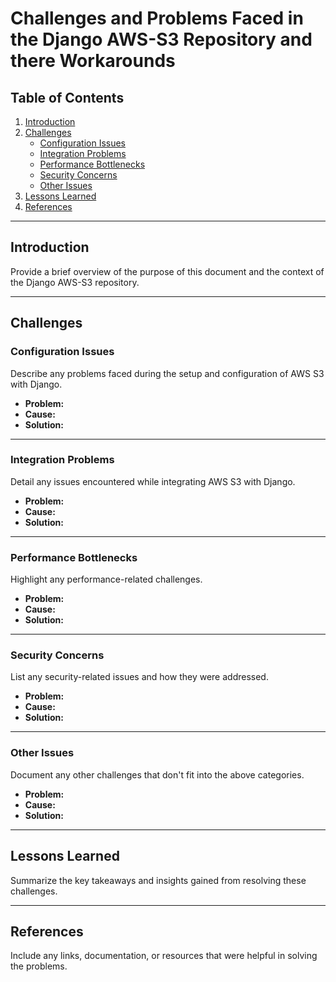# Challenges and Problems Faced in the Django AWS-S3 Repository and there Workarounds

## Table of Contents
1. [Introduction](#introduction)  
2. [Challenges](#challenges)  
    - [Configuration Issues](#configuration-issues)  
    - [Integration Problems](#integration-problems)  
    - [Performance Bottlenecks](#performance-bottlenecks)  
    - [Security Concerns](#security-concerns)  
    - [Other Issues](#other-issues)  
3. [Lessons Learned](#lessons-learned)  
4. [References](#references)  

---

## Introduction
Provide a brief overview of the purpose of this document and the context of the Django AWS-S3 repository.

---

## Challenges

### Configuration Issues
Describe any problems faced during the setup and configuration of AWS S3 with Django.  
- **Problem:**  
- **Cause:**  
- **Solution:**  

---

### Integration Problems
Detail any issues encountered while integrating AWS S3 with Django.  
- **Problem:**  
- **Cause:**  
- **Solution:**  

---

### Performance Bottlenecks
Highlight any performance-related challenges.  
- **Problem:**  
- **Cause:**  
- **Solution:**  

---

### Security Concerns
List any security-related issues and how they were addressed.  
- **Problem:**  
- **Cause:**  
- **Solution:**  

---

### Other Issues
Document any other challenges that don't fit into the above categories.  
- **Problem:**  
- **Cause:**  
- **Solution:**  

---

## Lessons Learned
Summarize the key takeaways and insights gained from resolving these challenges.

---

## References
Include any links, documentation, or resources that were helpful in solving the problems.
